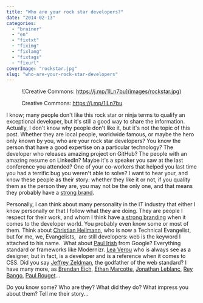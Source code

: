 ```yaml
---
title: "Who are your rock star developers?"
date: "2014-02-13"
categories: 
  - "brainer"
  - "en"
  - "fixtxt"
  - "fiximg"
  - "fixlang"
  - "fixtags"
  - "fixurl"
coverImage: "rockstar.jpg"
slug: "who-are-your-rock-star-developers"
---
```


<figure>

![Creative Commons: https://j.mp/1lLn7bu](images/rockstar.jpg)

<figcaption>

Creative Commons: https://j.mp/1lLn7bu

</figcaption>

</figure>

I know; many people don't like this rock star or ninja terms to qualify an exceptional developer, but it's still a good way to share the information. Actually, I don't know why people don't like it, but it's not the topic of this post. Whether they are local people, worldwide famous, or maybe the hero only known by you, who are your rock star developers? You know the person that have a good expertise on a particular technology? The developer who releases amazing project on GitHub? The people with an amazing resume on LinkedIn? Maybe it's a speaker you saw at the last conference you attended? One of your co-workers that helped you last time you had a terrific bug you weren't able to solve? I want to hear your, and know these people as their story: whether they like it or not, if you quality them as the person they are, you may not be the only one, and that means they probably have a [strong brand](https://book.fred.dev/ "Information on my book on Personal Branding").

Personally, I can think about many personality in the IT industry that either I know personally or that I follow what they are doing. They are people I respect for their work, and whom I think have [a strong branding](https://book.fred.dev/ "Information on my book on Personal Branding") when it comes to the developer world. You probably even know some or most of them. Think about [Christian Heilmann](https://christianheilmann.com/ "Christian Heilmann website"), who is now a Technical Evangelist, but for me, we, Evangelists,  are still developers: web is the keyword I attached to his name.  What about [Paul Irish](https://www.paulirish.com/ "Paul Irish website") from Google? Everything standard or frameworks like Modernizr. [Lea Verou](https://lea.verou.me/ "Lea Verou website") who is always see as a designer, but in fact, is a developer and is a reference when it comes to CSS. Did you say [Jeffrey Zeldman](https://www.zeldman.com/ "Jeffrey Zeldman website"), the godfather of the web standard? I have many more, as [Brendan Eich](https://brendaneich.com/ "Brendan Eich website"), [Ethan Marcotte](https://ethanmarcotte.com/ "Ethan Marcotte website"), [Jonathan Leblanc](https://www.jcleblanc.com/ "Jonathan Leblanc website"), [Rey Bango](https://blog.reybango.com/ "Rey Bango website"), [Paul Rouget](https://paulrouget.com/ "Paul Rouget website")...

Do you know some? Who are they? What did they do? What impress you about them? Tell me their story...
